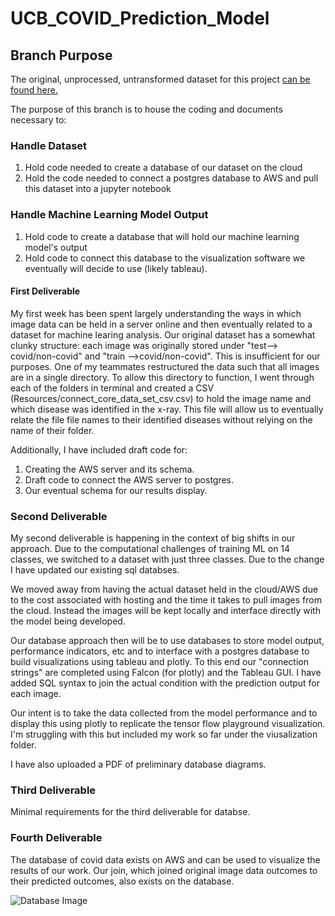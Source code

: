 # UCB_COVID_Prediction_Model

## Branch Purpose
The original, unprocessed, untransformed dataset for this project [can be found here.](https://www.dropbox.com/s/09b5nutjxotmftm/data_upload_v2.zip?dl=0&file_subpath=%2Fdata_upload_v2%2Ftest%2Fnon)

The purpose of this branch is to house the coding and documents necessary to: 

### Handle Dataset

  1. Hold code needed to create a database of our dataset on the cloud
  2. Hold the code needed to connect a postgres database to AWS and pull this dataset into a jupyter notebook 
  
### Handle Machine Learning Model Output 

  1. Hold code to create a database that will hold our machine learning model's output 
  2. Hold code to connect this database to the visualization software we eventually will decide to use (likely tableau). 
  
  
#### First Deliverable 

My first week has been spent largely understanding the ways in which image data can be held in a server online and then eventually related to a dataset for machine learing analysis. Our original dataset has a somewhat clunky structure: each image was originally stored under "test--> covid/non-covid" and "train -->covid/non-covid". This is insufficient for our purposes. One of my teammates restructured the data such that all images are in a single directory. To allow this directory to function, I went through each of the folders in terminal and created a CSV (Resources/connect_core_data_set_csv.csv) to hold the image name and which disease was identified in the x-ray. This file will allow us to eventually relate the file file names to their identified diseases without relying on the name of their folder. 

Additionally, I have included draft code for: 

1. Creating the AWS server and its schema. 
2. Draft code to connect the AWS server to postgres. 
3. Our eventual schema for our results display. 


### Second Deliverable

My second deliverable is happening in the context of big shifts in our approach. Due to the computational challenges of training ML on 14 classes, we switched to a dataset with just three classes. Due to the change I have updated our existing sql databses. 

We moved away from having the actual dataset held in the cloud/AWS due to the cost associated with hosting and the time it takes to pull images from the cloud. Instead the images will be kept locally and interface directly with the model being developed. 

Our database approach then will be to use databases to store model output, performance indicators, etc and to interface with a postgres database to build visualizations using tableau and plotly. To this end our "connection strings" are completed using Falcon (for plotly) and the Tableau GUI. I have added SQL syntax to join the actual condition with the prediction output for each image. 

Our intent is to take the data collected from the model performance and to display this using plotly to replicate the tensor flow playground visualization. I'm struggling with this but included my work so far under the viusalization folder. 

I have also uploaded a PDF of preliminary database diagrams. 

### Third Deliverable
Minimal requirements for the third deliverable for databse. 

### Fourth Deliverable
The database of covid data exists on AWS and can be used to visualize the results of our work. Our join, which joined original image data outcomes to their predicted outcomes, also exists on the database. 

![Database Image](https://github.com/Coachnmomof3/UCB_COVID_Prediction_Model/blob/james_demott/Visualization/screenshots/Screen%20Shot%202021-01-17%20at%203.21.45%20PM.png)


